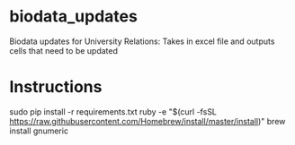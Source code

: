 # biodata_updates
Biodata updates for University Relations: Takes in excel file and outputs cells that need to be updated

# Instructions
sudo pip install -r requirements.txt
ruby -e "$(curl -fsSL https://raw.githubusercontent.com/Homebrew/install/master/install)"
brew install gnumeric
